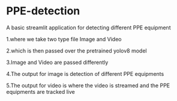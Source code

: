 # PPE-detection

A basic streamlit application for detecting different PPE equipment 

  1.where we take two type file Image and Video 

  2.which is then passed over the pretrained yolov8 model 

  3.Image and Video are passed differently

  4.The output for image is detection of different PPE equipments

  5.The output for video is where the video is streamed and the PPE equipments are tracked live
